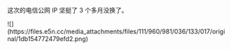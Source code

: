 <p>这次的电信公网 IP 坚挺了 3 个多月没换了。</p>
![](https://files.e5n.cc/media_attachments/files/111/960/981/036/133/017/original/1db154772479efd2.png)